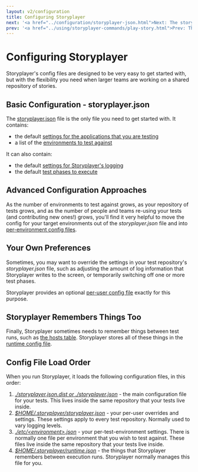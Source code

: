 ```yaml
---
layout: v2/configuration
title: Configuring Storyplayer
next: '<a href="../configuration/storyplayer-json.html">Next: The storyplayer.json File</a>'
prev: '<a href="../using/storyplayer-commands/play-story.html">Prev: The play-story Command</a>'
---
```


# Configuring Storyplayer

Storyplayer's config files are designed to be very easy to get started with, but with the flexibility you need when larger teams are working on a shared repository of stories.

## Basic Configuration - storyplayer.json

The [storyplayer.json](storyplayer-json.html) file is the only file you need to get started with.  It contains:

* the default [settings for the applications that you are testing](app-settings.html)
* a list of the [environments to test against](storyplayer-json.html#the_environments_list)

It can also contain:

* the default [settings for Storyplayer's logging](logging.html)
* the default [test phases to execute](test-phases.html)

## Advanced Configuration Approaches

As the number of environments to test against grows, as your repository of tests grows, and as the number of people and teams re-using your tests (and contributing new ones!) grows, you'll find it very helpful to move the config for your target environments out of the _storyplayer.json_ file and into [per-environment config files](environment-config.html).

## Your Own Preferences

Sometimes, you may want to override the settings in your test repository's _storyplayer.json_ file, such as adjusting the amount of log information that Storyplayer writes to the screen, or temporarily switching off one or more test phases.

Storyplayer provides an optional [per-user config file](user-config.html) exactly for this purpose.

## Storyplayer Remembers Things Too

Finally, Storyplayer sometimes needs to remember things between test runs, such as [the hosts table](../modules/hoststable/index.html).  Storyplayer stores all of these things in the [runtime config file](runtime-config.json).

## Config File Load Order

When you run Storyplayer, it loads the following configuration files, in this order:

1. _[./storyplayer.json.dist or ./storyplayer.json](storyplayer-json.html)_ - the main configuration file for your tests.  This lives inside the same repository that your tests live inside.
1. _[$HOME/.storyplayer/storyplayer.json](user-config.html)_ - your per-user overrides and settings.  These settings apply to every test repository.  Normally used to vary logging levels.
1. _[./etc/&lt;environment&gt;.json](environment-config.html)_ - your per-test-environment settings. There is normally one file per environment that you wish to test against.  These files live inside the same repository that your tests live inside.
1. _[$HOME/.storyplayer/runtime.json](runtime-config.html)_ - the things that Storyplayer remembers between execution runs.  Storyplayer normally manages this file for you.